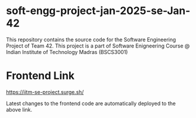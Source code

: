 # soft-engg-project-jan-2025-se-Jan-42

This repository contains the source code for the Software Engineering Project of Team 42. This project is a part of Software Enigneering Course @ Indian Institute of Technology Madras (BSCS3001)

# Frontend Link
https://iitm-se-project.surge.sh/

Latest changes to the frontend code are automatically deployed to the above link.
